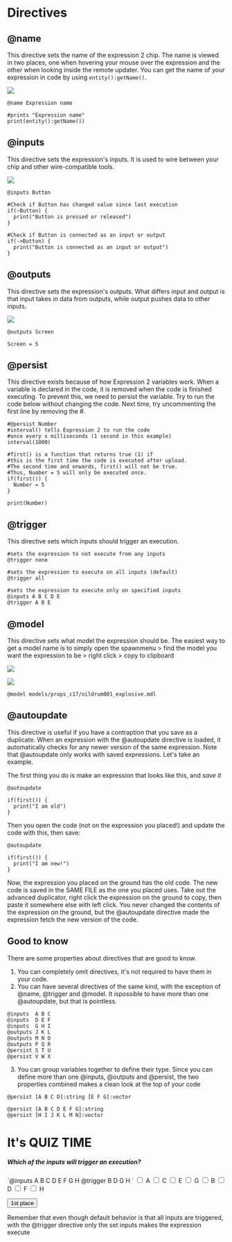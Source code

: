 # Directives

## @name
This directive sets the name of the expression 2 chip. The name is viewed in two places, one when hovering your mouse over the expression and the other when looking inside the remote updater. You can   get the name of your expression in code by using `entity():getName()`.

![](img/e2/e2-name.png)

```
@name Expression name
        
#prints "Expression name"
print(entity():getName())
```

## @inputs
This directive sets the expression's inputs. It is used to wire between your chip and other wire-compatible tools.

![](img/e2/e2-input.png)

```
@inputs Button

#Check if Button has changed value since last execution
if(~Button) {
  print("Button is pressed or released")
}

#Check if Button is connected as an input or output
if(->Button) {
  print("Button is connected as an input or output")
}
```

## @outputs
This directive sets the expression's outputs. What differs input and output is that input takes in data from outputs, while output pushes data to other inputs.

![](img/e2/e2-output.png)

```
@outputs Screen

Screen = 5
```

## @persist
This directive exists because of how Expression 2 variables work. When a variable is declared in the code, it is removed when the code is finished executing. To prevent this, we need to persist the
variable. Try to run the code below without changing the code. Next time, try uncommenting the first line
by removing the #.

```
#@persist Number
#interval() tells Expression 2 to run the code
#once every x milliseconds (1 second in this example)
interval(1000)

#first() is a function that returns true (1) if
#this is the first time the code is executed after upload.
#The second time and onwards, first() will not be true.
#Thus, Number = 5 will only be executed once.
if(first()) {
  Number = 5
}

print(Number)
```

## @trigger
This directive sets which inputs should trigger an execution.

```
#sets the expression to not execute from any inputs
@trigger none

#sets the expression to execute on all inputs (default)
@trigger all

#sets the expression to execute only on specified inputs
@inputs A B C D E
@trigger A B E
```

## @model
This directive sets what model the expression should be. The easiest way to get a model name is to simply open the spawnmenu > find the model you want the expression to be > right click > copy to clipboard

![](img/e2/e2-model.png)

![](img/e2/e2-model2.png)

```
@model models/props_c17/oildrum001_explosive.mdl
```

## @autoupdate
This directive is useful if you have a contraption that you save as a duplicate. When an expression with the @autoupdate directive is loaded, it automatically checks for any newer version of the same
expression. Note that @autoupdate only works with saved expressions. Let's take an example.

The first thing you do is make an expression that looks like this, and *save it*

```
@autoupdate

if(first()) {
  print("I am old")
}
```

Then you open the code (not on the expression you placed!) and update the code with this, then save:

```
@autoupdate

if(first()) {
  print("I am new!")
}
```
Now, the expression you placed on the ground has the old code. The new code is saved in the SAME FILE as the one you placed uses. Take out the advanced duplicator, right click the expression on the ground to copy, then paste it somewhere else with left click. You never changed the contents of the expression on the ground, but the @autoupdate directive made the expression fetch the new version of the code.

## Good to know
There are some properties about directives that are good to know.
1. You can completely omit directives, it's not required to have them in your code.
2. You can have several directives of the same kind, with the exception of @name, @trigger and @model. It ispossible to have more than one @autoupdate, but that is pointless.

```
@inputs  A B C
@inputs  D E F
@inputs  G H I
@outputs J K L
@outputs M N O
@outputs P Q R
@persist S T U
@persist V W X
```

3. You can group variables together to define their type. Since you can define more than one
@inputs,
@outputs
and @persist, the two properties combined makes a clean look at the top of your code

```
@persist [A B C D]:string [E F G]:vector

@persist [A B C D E F G]:string
@persist [H I J K L M N]:vector
```

# It's QUIZ TIME
<!-- <lw-quizlet type="multiplechoice" question="Which of these will trigger an execution?"
alternatives="XA;OB;XC;OD;XE;"></lw-quizlet> -->


<h5 class="center">Which of the inputs will trigger an execution?</h5>
`@inputs A B C D E F G H
@trigger B D G H
`

<input name="q1" type="checkbox" />
<label for="1">A</label>



<input name="q1" type="checkbox" />
<label for="3">C</label>



<input name="q1" type="checkbox" />
<label for="5">E</label>


<input name="q1" type="checkbox" data-answer />
<label for="7">G</label>


<input name="q1" type="checkbox" data-answer />
<label for="2">B</label>


<input name="q1" type="checkbox" data-answer />
<label for="4">D</label>



<input name="q1" type="checkbox" />
<label for="6">F</label>


<input name="q1" type="checkbox" data-answer />
<label for="8">H</label>


<button class="btn" type="submit">1st place</button>

<p class="wrong">
Remember that even though default behavior is that all inputs are triggered, with the @trigger directive only the set inputs makes the expression execute